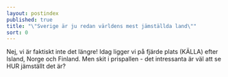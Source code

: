 ```yaml
---
layout: postindex
published: true
title: "\"Sverige är ju redan världens mest jämställda land\""
sort: 0
---
```






Nej, vi är faktiskt inte det längre! Idag ligger vi på fjärde plats (KÄLLA) efter Island, Norge och Finland. Men skit i prispallen - det intressanta är väl att se HUR jämställt det är?
